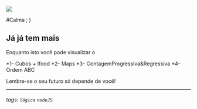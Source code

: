 ![](https://www.devmedia.com.br/arquivos/cursos/hello_world_js_2332/curso_hello_world_js_2332.jpg)

#Calma ; )

## Já já tem mais 
 Enquanto isto você pode visualizar o 
 
 *1- Cubos + Ifood 
 *2- Maps 
 *3- ContagemProgressiva&Regressiva
 *4- Ordem ABC

Lembre-se o seu futuro só depende de você!

---



###### tags: `lógica` `nodeJS`
